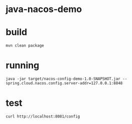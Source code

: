 # java-nacos-demo

# build
```
mvn clean package
```

# running
```
java -jar target/nacos-config-demo-1.0-SNAPSHOT.jar --spring.cloud.nacos.config.server-addr=127.0.0.1:8848
```

# test
```
curl http://localhost:8081/config
```
